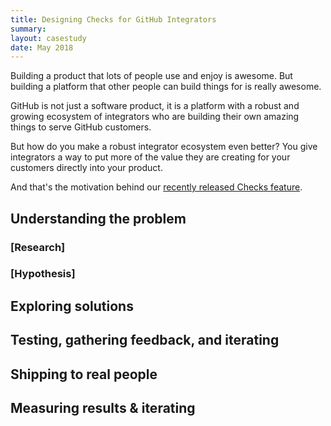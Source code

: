 ```yaml
---
title: Designing Checks for GitHub Integrators
summary:
layout: casestudy
date: May 2018
---
```


Building a product that lots of people use and enjoy is awesome. But building a platform that other people can build things for is really awesome.

GitHub is not just a software product, it is a platform with a robust and growing ecosystem of integrators who are building their own amazing things to serve GitHub customers.

But how do you make a robust integrator ecosystem even better? You give integrators a way to put more of the value they are creating for your customers directly into your product.

And that's the motivation behind our [recently released Checks feature](#).

## Understanding the problem

### [Research]

### [Hypothesis]

## Exploring solutions

## Testing, gathering feedback, and iterating

## Shipping to real people

## Measuring results & iterating
